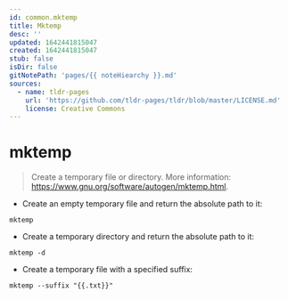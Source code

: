 ```yaml
---
id: common.mktemp
title: Mktemp
desc: ''
updated: 1642441815047
created: 1642441815047
stub: false
isDir: false
gitNotePath: 'pages/{{ noteHiearchy }}.md'
sources:
  - name: tldr-pages
    url: 'https://github.com/tldr-pages/tldr/blob/master/LICENSE.md'
    license: Creative Commons
---
```

# mktemp

> Create a temporary file or directory.
> More information: <https://www.gnu.org/software/autogen/mktemp.html>.

- Create an empty temporary file and return the absolute path to it:

`mktemp`

- Create a temporary directory and return the absolute path to it:

`mktemp -d`

- Create a temporary file with a specified suffix:

`mktemp --suffix "{{.txt}}"`


